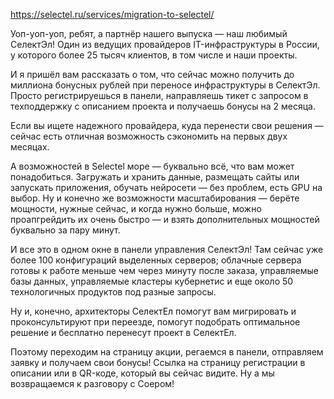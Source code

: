 https://selectel.ru/services/migration-to-selectel/

Уоп-уоп-уоп, ребят, а партнёр нашего выпуска — наш любимый СелектЭл! Один из ведущих провайдеров IT-инфраструктуры в России, у которого более 25 тысяч клиентов, в том числе и наши проекты.

И я пришёл вам рассказать о том, что сейчас можно получить до миллиона бонусных рублей при переносе инфраструктуры в СелектЭл. Просто регистрируешься в панели, направляешь тикет с запросом в техподдержку с описанием проекта и получаешь бонусы на 2 месяца.

Если вы ищете надежного провайдера, куда перенести свои решения — сейчас есть отличная возможность сэкономить на первых двух месяцах. 

А возможностей в Selectel море — буквально всё, что вам может понадобиться. Загружать и хранить данные, размещать сайты или запускать приложения, обучать нейросети — без проблем, есть GPU на выбор. Ну и конечно же возможности масштабирования — берёте мощности, нужные сейчас, и когда нужно больше, можно проапгрейдить их очень быстро — и взять дополнительных мощностей буквально за пару минут.

И все это в одном окне в панели управления СелектЭл! Там сейчас уже более 100 конфигураций выделенных серверов; облачные сервера готовы к работе меньше чем через минуту после заказа, управляемые базы данных, управляемые кластеры кубернетис и еще около 50 технологичных продуктов под разные запросы.

Ну и, конечно, архитекторы СелектЕл помогут вам мигрировать и проконсультируют при переезде, помогут подобрать оптимальное решение и бесплатно перенесут проект в СелектЕл.

Поэтому переходим на страницу акции, регаемся в панели, отправляем заявку и получаем свои бонусы! Ссылка на страницу регистрации в описании или в QR-коде, который вы сейчас видите. Ну а мы возвращаемся к разговору с Соером!